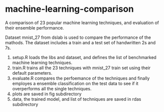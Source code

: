 # machine-learning-comparison
A comparison of 23 popular machine learning techniques, and evaluation of their ensemble performance.

Dataset mnist_27 from dslab is used to compare the performance of the mathods.
The dataset includes a train and a test set of handwritten 2s and 7s.

1. setup.R loads the libs and dataset, and defines the list of benchmarked machine learning techniques. 
2. train.R trains all the 23 techniques with mnist_27 train set using their default parameters.
3. evaluate.R compares the perfoemance of the techniques and finally employes a ensemble classification on the test data to see if it overperforms all the single techniques.
4. plots are saved in fig subdirectory
5. data, the trained model, and list of techniques are saved in rdas subdirectory